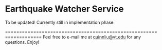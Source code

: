 Earthquake Watcher Service
==========================

To be updated! Currently still in implementation phase

===================================================================
Feel free to e-mail me at quinnliu@vt.edu for any questions. Enjoy!